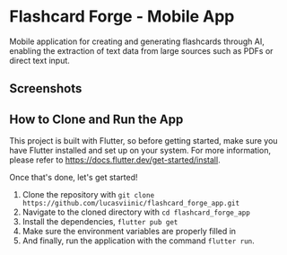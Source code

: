 # Flashcard Forge - Mobile App

Mobile application for creating and generating flashcards through AI, enabling the extraction of text data from large sources such as PDFs or direct text input.

## Screenshots

## How to Clone and Run the App

This project is built with Flutter, so before getting started, make sure you have Flutter installed and set up on your system. For more information, please refer to https://docs.flutter.dev/get-started/install. 

Once that's done, let's get started!

1. Clone the repository with `git clone https://github.com/lucasviinic/flashcard_forge_app.git`
2. Navigate to the cloned directory with `cd flashcard_forge_app`
3. Install the dependencies, `flutter pub get`
4. Make sure the environment variables are properly filled in
5. And finally, run the application with the command `flutter run`.
